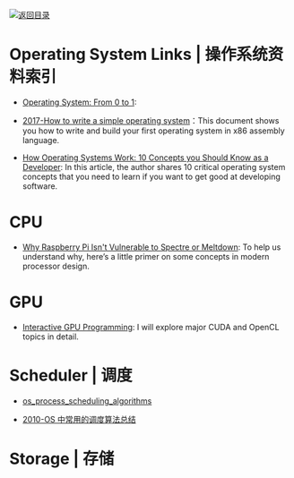 [![返回目录](https://user-images.githubusercontent.com/5803001/38079637-ff0abcf0-3371-11e8-9b76-ad651620afc7.jpg)](https://github.com/wxyyxc1992/Awesome-Links)

# Operating System Links | 操作系统资料索引

- [Operating System: From 0 to 1](https://github.com/tuhdo/os01):

* [2017-How to write a simple operating system](http://mikeos.sourceforge.net/write-your-own-os.html)：This document shows you how to write and build your first operating system in x86 assembly language.

* [How Operating Systems Work: 10 Concepts you Should Know as a Developer](https://parg.co/UVV): In this article, the author shares 10 critical operating system concepts that you need to learn if you want to get good at developing software.

# CPU

- [Why Raspberry Pi Isn't Vulnerable to Spectre or Meltdown](http://t.cn/RH3DVKj): To help us understand why, here’s a little primer on some concepts in modern processor design.

# GPU

- [Interactive GPU Programming](https://parg.co/UiQ): I will explore major CUDA and OpenCL topics in detail.

# Scheduler | 调度

- [os_process_scheduling_algorithms](http://www.tutorialspoint.com/operating_system/os_process_scheduling_algorithms.htm)

- [2010-OS 中常用的调度算法总结](http://blog.chinaunix.net/uid-25132162-id-361291.html)

# Storage | 存储
